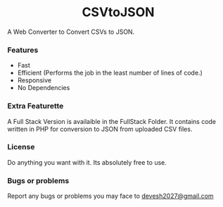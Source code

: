 <link href="https://fonts.googleapis.com/css?family=Montserrat" rel="stylesheet">
<link rel="stylesheet" type="text/css" href="styles/style.css">
<link rel="stylesheet" type="text/css" href="styles/smallscreen.css" media="screen and (max-width: 900px)">
<link rel="stylesheet" type="text/css" href="styles/ultrasmall.css" media="screen and (max-width: 600px)">
 
# <div align='center'>CSVtoJSON</div>
A Web Converter to Convert CSVs to JSON.

### Features

<ul>
  <li>Fast</li>
  <li>Efficient (Performs the job in the least number of lines of code.)</li>
  <li>Responsive</li>
  <li>No Dependencies</li>
</ul>

### Extra Featurette

A Full Stack Version is availaible in the FullStack Folder. It contains code written in PHP for conversion to JSON from uploaded CSV files.

### License

Do anything you want with it. Its absolutely free to use.

### Bugs or problems

Report any bugs or problems you may face to devesh2027@gmail.com
